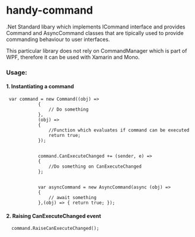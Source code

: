 # handy-command

.Net Standard libary which implements ICommand interface and provides Command and AsyncCommand classes that are tipically used
to provide commanding behaviour to user interfaces.

This particular library does not rely on CommandManager which is part of WPF, therefore it can be used with Xamarin and Mono.

<h3>Usage: </h3>
<h4>1. Instantiating a command</h4>

```
 var command = new Command((obj) =>
            {
                // Do something
            }, 
            (obj) => 
            {
                //Function which evaluates if command can be executed
                return true; 
            });


            command.CanExecuteChanged += (sender, e) =>
            {
                //Do something on CanExecuteChanged
            };


            var asyncCommand = new AsyncCommand(async (obj) =>
            {
                // await something
            },(obj) => { return true; });
```
<h4>2. Raising CanExecuteChanged event</h4>

```
  command.RaiseCanExecuteChanged();
```
